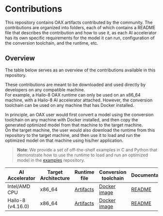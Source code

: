 # Contributions

This repository contains OAX artifacts contributed by the community.
The contributions are organized into folders, each of which contains a README file that describes the contribution and
how to use it, as each AI accelerator has its own specific requirements for the model it can run, configuration of the
conversion toolchain, and the runtime, etc.

## Overview

The table below serves as an overview of the contributions available in this repository.

These contributions are meant to be downloaded and used directly by developers on any compatible machine.  
For example, a Hailo-8 OAX runtime can only be used on an x86_64 machine, with a Hailo-8 AI accelerator attached.
However, the conversion toolchain can be used on any machine that has Docker installed.

In principle, an OAX user would first convert a model using the conversion toolchain on any machine with Docker
installed, and then copy the generated optimized model from that machine to the target machine.   
On the target machine, the user would also download the runtime from this repository to the target machine, and then use
it to
load and run the optimized model on that machine using his/her application.
> **Note**: We provide a set of off-the-shelf examples in C and Python that demonstrate how to use the runtime to load
> and run an optimized model in the [examples](https://github.com/oax-standard/examples) repository.

| AI Accelerator    | Target Architecture | Runtime file                          | Conversion toolchain                                                                      | Documentation               |
|-------------------|---------------------|---------------------------------------|-------------------------------------------------------------------------------------------|-----------------------------|
| Intel/AMD CPU     | x86_64              | [Artifacts](CPU%20X86_64%2Fartifacts) | [Docker image](https://download.sclbl.net/OAX/toolchains/conversion-toolchain-latest.tar) | [README](X86_64/README.md)  |
| Hailo-8 (v4.16.0) | x86_64              | [Artifacts](Hailo-8%2Fartifacts)      | [Docker image](https://download.sclbl.net/OAX/toolchains/onnx-to-hailo-latest.tar)        | [README](Hailo-8/README.md) |

[//]: # (| Nvidia &#40;CUDA 11&#41;  | x86_64               | Coming soon                           | Coming soon                                                                               | [README]&#40;Hailo-8/README.md&#41; |)